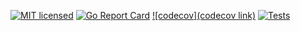 [![MIT licensed](https://img.shields.io/badge/license-MIT-blue.svg)](./LICENSE)
[![Go Report Card](https://goreportcard.com/badge/github.com/andrew-field/REPONAME)](https://goreportcard.com/report/github.com/andrew-field/REPONAME)
[![codecov](codecov link)](https://codecov.io/gh/andrew-field/REPONAME)
[![Tests](https://REPO/actions/workflows/build-test.yml/badge.svg)](https://REPO/actions/workflows/build-test.yml)

